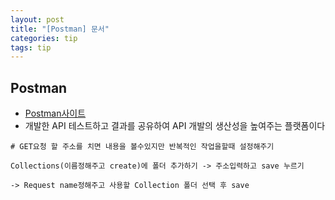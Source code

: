 ```yaml
---
layout: post
title: "[Postman] 문서"
categories: tip
tags: tip
---
```


## Postman

+ [Postman사이트](https://www.getpostman.com/)
+ 개발한 API 테스트하고 결과를 공유하여 API 개발의 생산성을 높여주는 플랫폼이다

```
# GET요청 할 주소를 치면 내용을 볼수있지만 반복적인 작업을할때 설정해주기

Collections(이름정해주고 create)에 폴더 추가하기 -> 주소입력하고 save 누르기

-> Request name정해주고 사용할 Collection 폴더 선택 후 save

```

